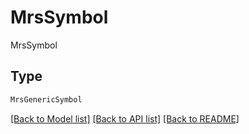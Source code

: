 # MrsSymbol

MrsSymbol

## Type
```python
MrsGenericSymbol
```


[[Back to Model list]](../../../../README.md#models-v1-link) [[Back to API list]](../../../../README.md#apis-v1-link) [[Back to README]](../../../../README.md)
